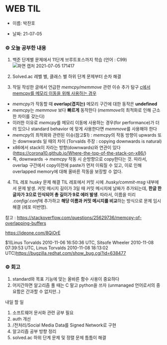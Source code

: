 # WEB TIL

- 이름: 박찬호

- 날짜: 21-07-05

### ⚙️ 오늘 공부한 내용

1. 백준 단계별 문제에서 11단계 브루트포스까지 학습 (언어 : C99)
   ![화면 캡처 2021-07-05 171417](https://user-images.githubusercontent.com/37709271/124495577-3e7b6e00-ddf3-11eb-849e-866898e40f41.jpg)

2. Solved.ac 레벨 별, 클래스 별 하위 단계 문제부터 순차 해결

3. 작일 작성한 글에서 언급한 _memcpy/memmove_ 관련 이슈 추가 탐구
   [c에서 memcpy를 메모리 이동을 위해 사용하는 경우](https://www.acmicpc.net/board/view/70648)

- *memcpy*가 작동할 때 **overlap(겹치는)** 메모리 구간에 대한 동작은 **undefined**
- *memcpy*는 _memmove_ 보다 **빠르게** 동작한다 (*memmove*의 최적화로 인해 근소한 차이를 갖는다)
- 이러한 이유로 *memcpy*를 메모리 이동에 사용하는 경우(for performance)가 더러 있으나 standard behavior 에 맞게 사용한다면 *memmove*를 사용해야 한다
- *memcpy*의 최적화와 관련된 이슈(참고$1) : *memcpy*의 작동 방향이 upwards 또는 downwards 일 때의 차이 (Torvalds 주장 : copying downwards is natural)
- x86에서 stack이 자라는 방향(downwards)와 연관이 있다 (https://corona10.github.io/Where-the-top-of-the-stack-on-x86/)
- 즉, downwards -> _memcpy_ 작동 시 순방향으로 copy한다는 것. 따라서, overlap 구간에서 copy이전에 paste가 먼저 이뤄질 수 있고, 이로 인해 overlapped memory에 대해 올바른 작동을 보장할 수 없다.

4. TIL 레포 husky 문제 해결
   TIL 레포에서 커밋 시에 _.husky/commit-msg_ 내부에서 문제 발생. 커밋 메시지 길이가 3일 때 커밋 메시지에 날짜가 추가되는데, **한글 한 글자가 3으로 인식되어 총 길이가 9로 에러 발생**. 따라서, 이름을 미리 *.config/.conf*에 추가하고 **해당 이름과 커밋 메시지를 비교**하는 방식으로 문제 임시 해결 (레포 미반영).

참고 :
https://stackoverflow.com/questions/25629736/memcpy-of-overlapping-buffers

https://ideone.com/8QjOrE

$1(Linus Torvalds 2010-11-06 16:50:36 UTC, Sitsofe Wheeler 2010-11-08 07:39:53 UTC, Linus Torvalds 2010-11-08 18:13:02 UTC)https://bugzilla.redhat.com/show_bug.cgi?id=638477

### ⚙️ 회고

1. standard와 목표 기능에 맞는 올바른 함수 사용이 중요하다
2. 어지간하면 알고리즘 풀 때는 C 말고 python을 쓰자 (unmanaged 언어로서의 중요함은 간과할 수 없지만..)

내일 할 일

1. 소프트웨어 문서화 관련 공부 필요
2. auth 개선
3. /전처리/Social Media Data를 Signed Network로 구현
4. 알고리즘 공부 방향 정리
5. solved.ac 하위 단계 문제 및 정렬 문제 틈틈이 해결
